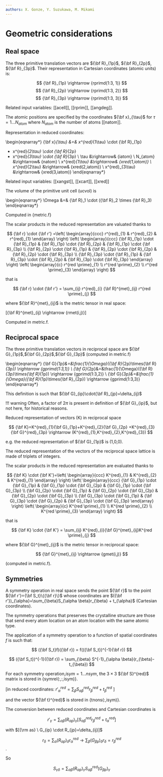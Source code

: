 ```yaml
---
authors: X. Gonze, Y. Suzukawa, M. Mikami
---
```


# Geometric considerations

## Real space

The three primitive translation vectors are ${\bf R}_{1p}$, ${\bf R}_{2p}$, ${\bf R}_{3p}$.
Their representation in Cartesian coordinates (atomic units) is:

$$ {\bf R}_{1p} \rightarrow {rprimd(1:3, 1)} $$
$$ {\bf R}_{2p} \rightarrow {rprimd(1:3, 2)} $$
$$ {\bf R}_{3p} \rightarrow {rprimd(1:3, 3)} $$

Related input variables: [[acell]], [[rprim]], [[angdeg]].

The atomic positions are specified by the coordinates ${\bf x}_{\tau}$
for $\tau=1 \dots N_{atom}$ where $N_{atom}$ is the number of atoms [[natom]].

Representation in reduced coordinates:

\begin{eqnarray*}
{\bf x}_{\tau} &=& x^{red}_{1\tau} \cdot {\bf R}_{1p}
 + x^{red}_{2\tau} \cdot {\bf R}_{2p}
 + x^{red}_{3\tau} \cdot {\bf R}_{3p} \\
 \tau &\rightarrow& {iatom} \\
 N_{atom} &\rightarrow& {natom} \\
 x^{red}_{1\tau} &\rightarrow& {xred(1,iatom)} \\
 x^{red}_{2\tau} &\rightarrow& {xred(2,iatom)} \\
 x^{red}_{3\tau} &\rightarrow& {xred(3,iatom)}
\end{eqnarray*}

Related input variables: [[xangst]], [[xcart]], [[xred]]

The volume of the primitive unit cell (ucvol) is

\begin{eqnarray*}
\Omega &=& {\bf R}_1 \cdot ({\bf R}_2 \times {\bf R}_3)
\end{eqnarray*}

Computed in {metric.f}

The scalar products in the reduced representation are valuated thanks to

$$ 
{\bf r} \cdot {\bf r'} =\left(
\begin{array}{ccc}
r^{red}_{1} & r^{red}_{2} & r^{red}_{1}
\end{array}
\right)
\left(
\begin{array}{ccc}
{\bf R}_{1p} \cdot {\bf R}_{1p} & {\bf R}_{1p} \cdot {\bf R}_{2p} &
{\bf R}_{1p} \cdot {\bf R}_{3p} \\
{\bf R}_{2p} \cdot {\bf R}_{1p} & {\bf R}_{2p} \cdot {\bf R}_{2p} &
{\bf R}_{2p} \cdot {\bf R}_{3p} \\
{\bf R}_{3p} \cdot {\bf R}_{1p} & {\bf R}_{3p} \cdot {\bf R}_{2p} &
{\bf R}_{3p} \cdot {\bf R}_{3p}
\end{array}
\right)
\left(
\begin{array}{c}
r^{red \prime}_{1} \\
r^{red \prime}_{2} \\
r^{red \prime}_{3}
\end{array}
\right) 
$$

that is

$$ {\bf r} \cdot {\bf r'} = \sum_{ij} r^{red}_{i} {\bf R}^{met}_{ij} r^{red \prime}_{j} $$

where ${\bf R}^{met}_{ij}$ is the metric tensor in real space:

\[{\bf R}^{met}_{ij} \rightarrow {rmet(i,j)}\]

Computed in metric.f.

## Reciprocal space

The three primitive translation vectors in reciprocal space are
${\bf G}_{1p}$,${\bf G}_{2p}$,${\bf G}_{3p}$ (computed in metric.f)

\begin{eqnarray*}
{\bf G}_{1p}&=&\frac{1}{\Omega}({\bf R}_{2p}\times{\bf R}_{3p}) \rightarrow {gprimd(1:3,1)} \\
{\bf G}_{2p}&=&\frac{1}{\Omega}({\bf R}_{3p}\times{\bf R}_{1p}) \rightarrow {gprimd(1:3,2)} \\
{\bf G}_{3p}&=&\frac{1}{\Omega}({\bf R}_{1p}\times{\bf R}_{2p}) \rightarrow {gprimd(1:3,3)}
\end{eqnarray*}

This definition is such that ${\bf G}_{ip}\cdot{\bf R}_{jp}=\delta_{ij}$

!!! warning
    Often, a factor of $2\pi$ is present in definition of
    ${\bf G}_{ip}$, but not here, for historical reasons.

Reduced representation of vectors (K) in reciprocal space

$$
{\bf K}=K^{red}_{1}{\bf G}_{1p}+K^{red}_{2}{\bf G}_{2p}
+K^{red}_{3}{\bf G}^{red}_{3p} \rightarrow
(K^{red}_{1},K^{red}_{2},K^{red}_{3}) 
$$

e.g. the reduced representation of ${\bf G}_{1p}$ is (1,0,0).

The reduced representation of the vectors of the reciprocal space
lattice is made of triplets of integers.

The scalar products in the reduced representation are evaluated thanks to

$$ 
{\bf K} \cdot {\bf K'}=\left(
\begin{array}{ccc}
K^{red}_{1} & K^{red}_{2} & K^{red}_{1}
\end{array}
\right)
\left(
\begin{array}{ccc}
{\bf G}_{1p} \cdot {\bf G}_{1p} & {\bf G}_{1p} \cdot {\bf G}_{2p}
& {\bf G}_{1p} \cdot {\bf G}_{3p} \\
{\bf G}_{2p} \cdot {\bf G}_{1p} & {\bf G}_{2p} \cdot {\bf G}_{2p}
& {\bf G}_{2p} \cdot {\bf G}_{3p} \\
{\bf G}_{3p} \cdot {\bf G}_{1p} & {\bf G}_{3p} \cdot {\bf G}_{2p}
& {\bf G}_{3p} \cdot {\bf G}_{3p}
\end{array}
\right)
\left(
\begin{array}{c}
K^{red \prime}_{1} \\
K^{red \prime}_{2} \\
K^{red \prime}_{3}
\end{array}
\right) 
$$

that is 

$$ {\bf K} \cdot {\bf K'} = \sum_{ij} K^{red}_{i}{\bf G}^{met}_{ij}K^{red \prime}_{j} $$

where ${\bf G}^{met}_{ij}$ is the metric tensor in reciprocal space:

$$ {\bf G}^{met}_{ij} \rightarrow {gmet(i,j)} $$

(computed in metric.f).

## Symmetries

A symmetry operation in real space sends the point ${\bf r}$ to the point
${\bf r'}={\bf S_t}\{{\bf r}\}$ whose coordinates are
$({\bf r'})_{\alpha}=\sum_{\beta}S_{\alpha \beta}r_{\beta} + t_{\alpha}$ (Cartesian coordinates).

The symmetry operations that preserves the crystalline structure are
those that send every atom location on an atom location with the same atomic type.

The application of a symmetry operation to a function of spatial coordinates $f$ is such that:

$$
({\bf S_t}f)({\bf r}) = f(({\bf S_t})^{-1}{\bf r})
$$

$$
({\bf S_t})^{-1}({\bf r}) =
\sum_{\beta} S^{-1}_{\alpha \beta}(r_{\beta}-t_{\beta})
$$

For each symmetry operation,$isym=1 \dots nsym$, the $3\times3$
${\bf S}^{red}$ matrix is stored in {symrel(:,:,isym)}.

[in reduced coordinates:
 $r'^{red}_{\alpha}=\sum_{\beta}S^{red}_{\alpha \beta}
 r^{red}_{\beta}+t^{red}_{\beta}$ ]

and the vector ${\bf t}^{red}$ is stored in {tnons(:,isym)}.

The conversion between reduced coordinates and Cartesian coordinates is

$$
r'_{\gamma}=\sum_{\alpha \beta}(R_{\alpha p})_{\gamma}
[S^{red}_{\alpha \beta} r^{red}_{\beta}+t^{red}_{\alpha}]
$$

with $[{\rm as} \ G_{ip} \cdot R_{jp}=\delta_{ij}]$

$$
r_{\delta}=\sum_{\alpha}(R_{\alpha p})_\delta
r^{red}_{\alpha} \rightarrow
\sum_{\beta}(G_{\beta p})_{\delta} r_{\delta}=r^{red}_{\beta}
$$.

So 

$$
S_{\gamma \delta}=\sum_{\alpha \beta}(R_{\alpha p})_{\gamma}
S^{red}_{\alpha \beta}(G_{\beta p})_{\gamma}
$$
